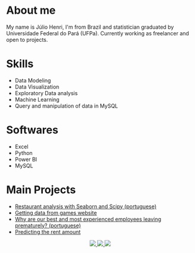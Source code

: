 # About me 

My name is Júlio Henri, I'm from Brazil and statistician graduated by Universidade Federal do Pará (UFPa). Currently working as freelancer and open to projects. 

# Skills

- Data Modeling
- Data Visualization 
- Exploratory Data analysis
- Machine Learning
- Query and manipulation of data in MySQL

# Softwares

- Excel
- Python
- Power BI
- MySQL

# Main Projects

- <a href="https://github.com/JulioHenri/Analise-Restaurante"> Restaurant analysis with Seaborn and Scipy (portuguese) </a>
- <a href="https://github.com/JulioHenri/Games-Web-Scraping"> Getting data from games website </a>
- <a href="https://github.com/JulioHenri/HR-analyze-and-predict"> Why are our best and most experienced employees leaving prematurely? (portuguese) </a>
- <a href="https://github.com/JulioHenri/Houses-to-rent"> Predicting the rent amount 
</a>

</p>
<p align="center">
</p>
<p align="center">
  <a href="https://www.linkedin.com/in/juliohenri/" alt="LinkedIn">
    <img src="https://img.shields.io/badge/-LinkedIn-blue?style=flat&logo=Linkedin&logoColor=white" />
  </a>
  <a href="https://www.upwork.com/o/profiles/users/~016e27a86f0e80b4a5/" alt="UpWork">
    <img src="https://img.shields.io/badge/-UpWork-brightgreen/?style=flat&logo=upwork&logoColor=white" />
  </a>
  <a href="https://medium.com/@henrijulio2" alt="Medium">
    <img src="https://img.shields.io/badge/-Medium-24282A?style=flat&logo=Medium&logoColor=white" />
  </a>
</p>

